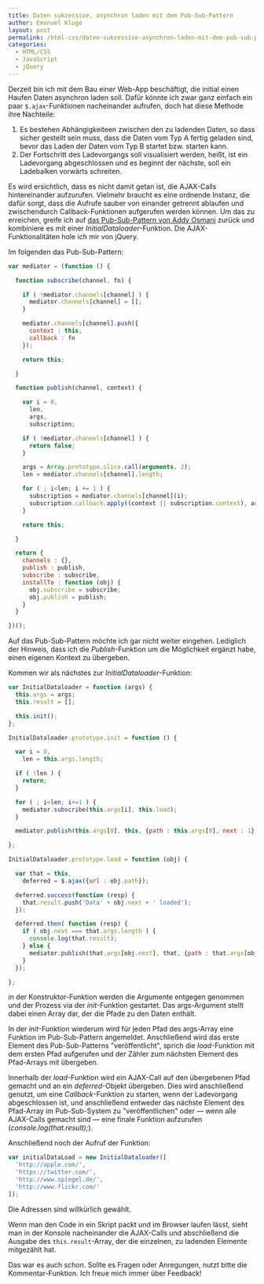 ```yaml
---
title: Daten sukzessive, asynchron laden mit dem Pub-Sub-Pattern
author: Emanuel Kluge
layout: post
permalink: /html-css/daten-sukzessive-asynchron-laden-mit-dem-pub-sub-pattern/
categories:
  - HTML/CSS
  - JavaScript
  - jQuery
---
```


Derzeit bin ich mit dem Bau einer Web-App beschäftigt, die initial einen Haufen Daten asynchron laden soll. Dafür könnte ich zwar ganz einfach ein paar `$.ajax`-Funktionen nacheinander aufrufen, doch hat diese Methode ihre Nachteile:

  1. Es bestehen Abhängigkeiteen zwischen den zu ladenden Daten, so dass sicher gestellt sein muss, dass die Daten vom Typ A fertig geladen sind, bevor das Laden der Daten vom Typ B startet bzw. starten kann.
  2. Der Fortschritt des Ladevorgangs soll visualisiert werden, heißt, ist ein Ladevorgang abgeschlossen und es beginnt der nächste, soll ein Ladebalken vorwärts schreiten.

Es wird ersichtlich, dass es nicht damit getan ist, die AJAX-Calls hintereinander aufzurufen. Vielmehr braucht es eine ordnende Instanz, die dafür sorgt, dass die Aufrufe sauber von einander getrennt ablaufen und zwischendurch Callback-Funktionen aufgerufen werden können. Um das zu erreichen, greife ich auf [das Pub-Sub-Pattern von Addy Osmani](http://msdn.microsoft.com/en-us/scriptjunkie/hh201955.aspx) zurück und kombiniere es mit einer *InitialDataloader*-Funktion. Die AJAX-Funktionalitäten hole ich mir von jQuery.

Im folgenden das Pub-Sub-Pattern:

```javascript
var mediator = (function () {

  function subscribe(channel, fn) {

    if ( !mediator.channels[channel] ) {
      mediator.channels[channel] = [];
    }

    mediator.channels[channel].push({
      context : this,
      callback : fn
    });

    return this;

  }

  function publish(channel, context) {

    var i = 0,
      len,
      args,
      subscription;

    if ( !mediator.channels[channel] ) {
      return false;
    }

    args = Array.prototype.slice.call(arguments, 2);
    len = mediator.channels[channel].length;

    for ( ; i<len; i += 1 ) {
      subscription = mediator.channels[channel](i);
      subscription.callback.apply((context || subscription.context), args);
    }

    return this;

  }

  return {
    channels : {},
    publish : publish,
    subscribe : subscribe,
    installTo : function (obj) {
      obj.subscribe = subscribe;
      obj.publish = publish;
    }
  }

})();
```

Auf das Pub-Sub-Pattern möchte ich gar nicht weiter eingehen. Lediglich der Hinweis, dass ich die *Publish*-Funktion um die Möglichkeit ergänzt habe, einen eigenen Kontext zu übergeben.

Kommen wir als nächstes zur *InitialDataloader*-Funktion:

```javascript
var InitialDataloader = function (args) {
  this.args = args;
  this.result = [];

  this.init();
};

InitialDataloader.prototype.init = function () {

  var i = 0,
    len = this.args.length;

  if ( !len ) {
    return;
  }

  for ( ; i<len; i+=1 ) {
    mediator.subscribe(this.args[i], this.load);
  }

  mediator.publish(this.args[0], this, {path : this.args[0], next : 1});

};

InitialDataloader.prototype.load = function (obj) {

  var that = this,
    deferred = $.ajax({url : obj.path});

  deferred.success(function (resp) {
    that.result.push('Data' + obj.next + ' loaded');
  });

  deferred.then( function (resp) {
    if ( obj.next === that.args.length ) {
      console.log(that.result);
    } else {
      mediator.publish(that.args[obj.next], that, {path : that.args[obj.next], next : obj.next+1});
    }
  });

};
```

in der Konstruktor-Funktion werden die Argumente entgegen genommen und der Prozess via der *init*-Funktion gestartet. Das args-Argument stellt dabei einen Array dar, der die Pfade zu den Daten enthält.

In der *init*-Funktion wiederum wird für jeden Pfad des args-Array eine Funktion im Pub-Sub-Pattern angemeldet. Anschließend wird das erste Element des Pub-Sub-Patterns "veröffentlicht", sprich die *load*-Funktion mit dem ersten Pfad aufgerufen und der Zähler zum nächsten Element des Pfad-Arrays mit übergeben.

Innerhalb der *load*-Funktion wird ein AJAX-Call auf den übergebenen Pfad gemacht und an ein *deferred*-Objekt übergeben. Dies wird anschließend genutzt, um eine *Callback*-Funktion zu starten, wenn der Ladevorgang abgeschlossen ist, und anschließend entweder das nächste Element des Pfad-Array im Pub-Sub-System zu "veröffentlichen" oder — wenn alle AJAX-Calls gemacht sind — eine finale Funktion aufzurufen (*console.log(that.result);*).

Anschließend noch der Aufruf der Funktion:

```javascript
var initialDataLoad = new InitialDataloader([
  'http://apple.com/',
  'https://twitter.com/',
  'http://www.spiegel.de/',
  'http://www.flickr.com/'
]);
```

Die Adressen sind willkürlich gewählt.

Wenn man den Code in ein Skript packt und im Browser laufen lässt, sieht man in der Konsole nacheinander die AJAX-Calls und abschließend die Ausgabe des `this.result`-Array, der die einzelnen, zu ladenden Elemente mitgezählt hat.

Das war es auch schon. Sollte es Fragen oder Anregungen, nutzt bitte die Kommentar-Funktion. Ich freue mich immer über Feedback!

